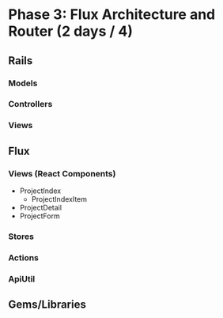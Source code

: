 # Phase 3: Flux Architecture and Router (2 days / 4)

## Rails
### Models

### Controllers

### Views

## Flux
### Views (React Components)
* ProjectIndex
  - ProjectIndexItem
* ProjectDetail
* ProjectForm

### Stores

### Actions


### ApiUtil


## Gems/Libraries

